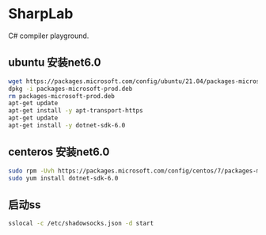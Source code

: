 # SharpLab

C# compiler playground.

## ubuntu 安装net6.0

```bash
wget https://packages.microsoft.com/config/ubuntu/21.04/packages-microsoft-prod.deb -O packages-microsoft-prod.deb
dpkg -i packages-microsoft-prod.deb
rm packages-microsoft-prod.deb
apt-get update
apt-get install -y apt-transport-https 
apt-get update 
apt-get install -y dotnet-sdk-6.0
```

## centeros 安装net6.0

```bash
sudo rpm -Uvh https://packages.microsoft.com/config/centos/7/packages-microsoft-prod.rpm
sudo yum install dotnet-sdk-6.0
```

## 启动ss

```bash
sslocal -c /etc/shadowsocks.json -d start     
```

